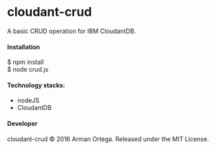 # cloudant-crud    
A basic CRUD operation for IBM CloudantDB.    

#### Installation    
$ npm install    
$ node crud.js    

#### Technology stacks:    
* nodeJS    
* CloudantDB    

#### Developer    
cloudant-crud &copy; 2016 Arman Ortega. Released under the MIT License.    